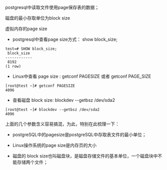 postgresql中读取文件使用page保存表的数据；

磁盘的最小存取单位为block size

虚拟内存的page size

- postgresql中查看page size方式： show block_size;
```
test=# SHOW block_size;
 block_size
------------
 8192
(1 row)
```

- Linux中查看 page size : getconf PAGESIZE 
或者 getconf PAGE_SIZE

```
[root@test ~]# getconf PAGESIZE
4096
```

- 查看磁盘 block size:  blockdev --getbsz /dev/sda2
```
[root@test ~]# blockdev --getbsz /dev/sda2
4096
```

上面的几个参数含义容易搞混，为此，特别在此梳理一下：
 - postgreSQL中的pagesize是postgreSQL中存取表文件的最小单位；

 - Linux操作系统的page size是内存页的大小

 - 磁盘的 block size也叫磁盘块，是磁盘存储文件的基本单位，一个磁盘块中不能存储两个文件；